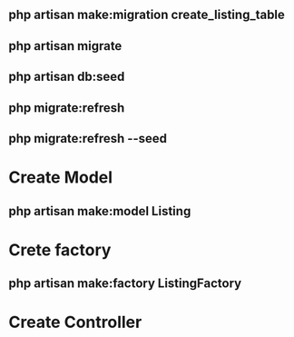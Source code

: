 ## php artisan make:migration create_listing_table

## php artisan migrate

## php artisan db:seed

## php migrate:refresh

## php migrate:refresh --seed

# Create Model
## php artisan make:model Listing

# Crete factory
## php artisan make:factory ListingFactory

# Create Controller

